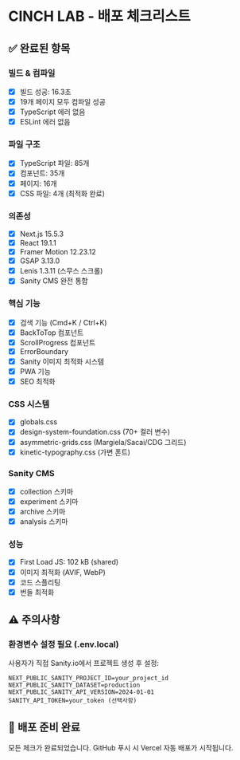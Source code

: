 # CINCH LAB - 배포 체크리스트

## ✅ 완료된 항목

### 빌드 & 컴파일
- [x] 빌드 성공: 16.3초
- [x] 19개 페이지 모두 컴파일 성공
- [x] TypeScript 에러 없음
- [x] ESLint 에러 없음

### 파일 구조
- [x] TypeScript 파일: 85개
- [x] 컴포넌트: 35개
- [x] 페이지: 16개
- [x] CSS 파일: 4개 (최적화 완료)

### 의존성
- [x] Next.js 15.5.3
- [x] React 19.1.1
- [x] Framer Motion 12.23.12
- [x] GSAP 3.13.0
- [x] Lenis 1.3.11 (스무스 스크롤)
- [x] Sanity CMS 완전 통합

### 핵심 기능
- [x] 검색 기능 (Cmd+K / Ctrl+K)
- [x] BackToTop 컴포넌트
- [x] ScrollProgress 컴포넌트
- [x] ErrorBoundary
- [x] Sanity 이미지 최적화 시스템
- [x] PWA 기능
- [x] SEO 최적화

### CSS 시스템
- [x] globals.css
- [x] design-system-foundation.css (70+ 컬러 변수)
- [x] asymmetric-grids.css (Margiela/Sacai/CDG 그리드)
- [x] kinetic-typography.css (가변 폰트)

### Sanity CMS
- [x] collection 스키마
- [x] experiment 스키마
- [x] archive 스키마
- [x] analysis 스키마

### 성능
- [x] First Load JS: 102 kB (shared)
- [x] 이미지 최적화 (AVIF, WebP)
- [x] 코드 스플리팅
- [x] 번들 최적화

## ⚠️ 주의사항

### 환경변수 설정 필요 (.env.local)
사용자가 직접 Sanity.io에서 프로젝트 생성 후 설정:
```env
NEXT_PUBLIC_SANITY_PROJECT_ID=your_project_id
NEXT_PUBLIC_SANITY_DATASET=production
NEXT_PUBLIC_SANITY_API_VERSION=2024-01-01
SANITY_API_TOKEN=your_token (선택사항)
```

## 🚀 배포 준비 완료

모든 체크가 완료되었습니다. GitHub 푸시 시 Vercel 자동 배포가 시작됩니다.
